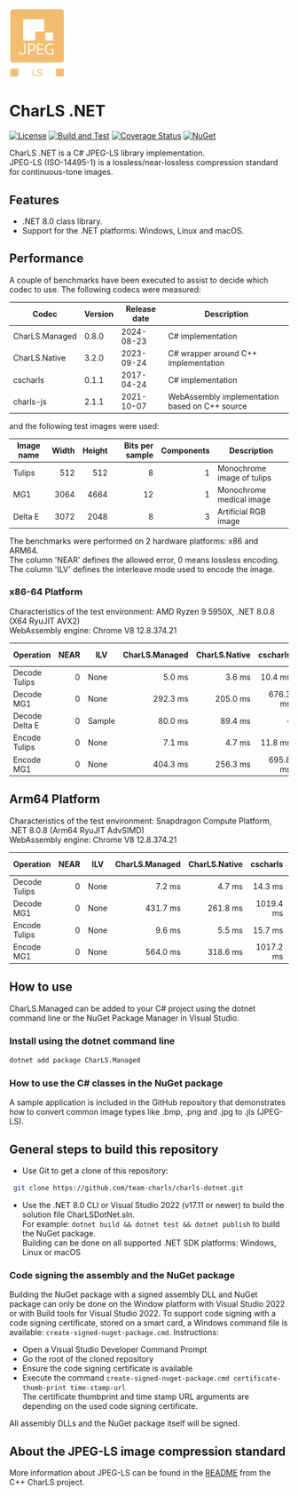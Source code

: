 <img src="docs/jpeg_ls_logo.png" alt="JPEG-LS Logo" width="100"/>

# CharLS .NET

[![License](https://img.shields.io/badge/License-BSD%203--Clause-blue.svg)](https://github.com/team-charls/charls-dotnet/blob/main/LICENSE.md)
[![Build and Test](https://github.com/team-charls/charls-dotnet/actions/workflows/dotnet.yml/badge.svg)](https://github.com/team-charls/charls-dotnet/actions/workflows/dotnet.yml)
[![Coverage Status](https://coveralls.io/repos/github/team-charls/charls-dotnet/badge.svg)](https://coveralls.io/github/team-charls/charls-dotnet)
[![NuGet](https://img.shields.io/nuget/v/CharLS.Managed.svg)](https://www.nuget.org/packages/CharLS.Managed)

CharLS .NET is a C# JPEG-LS library implementation.  
JPEG-LS (ISO-14495-1) is a lossless/near-lossless compression standard for continuous-tone images.

## Features

* .NET 8.0 class library.
* Support for the .NET platforms: Windows, Linux and macOS.

## Performance

A couple of benchmarks have been executed to assist to decide which codec to use.
The following codecs were measured:

|Codec         |Version|Release date|Description|
|------------  |-------|------------|----------------------------------------------|
|CharLS.Managed| 0.8.0 |2024-08-23  |C# implementation                             |
|CharLS.Native | 3.2.0 |2023-09-24  |C# wrapper around C++ implementation          |
|cscharls      | 0.1.1 |2017-04-24  |C# implementation                             |
|charls-js     | 2.1.1 |2021-10-07  |WebAssembly implementation based on C++ source|

and the following test images were used:

|Image name    |Width  |Height|Bits per sample|Components|Description               |
|------------  |------:|-----:|--------------:|---------:|--------------------------|
|Tulips        |    512|   512|              8|         1|Monochrome image of tulips|
|MG1           |   3064|  4664|             12|         1|Monochrome medical image  |
|Delta E       |   3072|  2048|              8|         3|Artificial RGB image      |

The benchmarks were performed on 2 hardware platforms: x86 and ARM64.  
The column 'NEAR' defines the allowed error, 0 means lossless encoding.  
The column 'ILV' defines the interleave mode used to encode the image.

### x86-64 Platform

Characteristics of the test environment: AMD Ryzen 9 5950X, .NET 8.0.8 (X64 RyuJIT AVX2)  
WebAssembly engine: Chrome V8 12.8.374.21

|Operation      |NEAR|ILV   |CharLS.Managed|CharLS.Native|cscharls |charls-js|
|---------------|---:|------|-------------:|------------:|--------:|--------:|
|Decode Tulips  |   0|None  |        5.0 ms|       3.6 ms|  10.4 ms|   5.6 ms|
|Decode MG1     |   0|None  |      292.3 ms|     205.0 ms| 676.3 ms| 335.2 ms|
|Decode Delta E |   0|Sample|       80.0 ms|      89.4 ms|        -|  89.5 ms|
|Encode Tulips  |   0|None  |        7.1 ms|       4.7 ms|  11.8 ms|        -|
|Encode MG1     |   0|None  |      404.3 ms|     256.3 ms| 695.8 ms|        -|

## Arm64 Platform

Characteristics of the test environment: Snapdragon Compute Platform, .NET 8.0.8 (Arm64 RyuJIT AdvSIMD)  
WebAssembly engine: Chrome V8 12.8.374.21

|Operation      |NEAR|ILV   |CharLS.Managed|CharLS.Native|cscharls |charls-js|
|---------------|---:|------|-------------:|------------:|--------:|--------:|
|Decode Tulips  |   0|None  |        7.2 ms|       4.7 ms|  14.3 ms|  10.5 ms|
|Decode MG1     |   0|None  |      431.7 ms|     261.8 ms|1019.4 ms| 542.1 ms|
|Encode Tulips  |   0|None  |        9.6 ms|       5.5 ms|  15.7 ms|        -|
|Encode MG1     |   0|None  |      564.0 ms|     318.6 ms|1017.2 ms|        -|

## How to use

CharLS.Managed can be added to your C# project using the dotnet command line or the NuGet Package Manager in Visual Studio.

### Install using the dotnet command line

```bash
dotnet add package CharLS.Managed
```

### How to use the C# classes in the NuGet package

A sample application is included in the GitHub repository that demonstrates how to convert common image types like .bmp, .png and .jpg to .jls (JPEG-LS).

## General steps to build this repository

* Use Git to get a clone of this repository:  

```bash
 git clone https://github.com/team-charls/charls-dotnet.git
```

* Use the .NET 8.0 CLI or Visual Studio 2022 (v17.11 or newer) to build the solution file CharLSDotNet.sln.  
 For example: `dotnet build && dotnet test && dotnet publish` to build the NuGet package.  
 Building can be done on all supported .NET SDK platforms: Windows, Linux or macOS

### Code signing the assembly and the NuGet package

Building the NuGet package with a signed assembly DLL and NuGet package can only be done
on the Window platform with Visual Studio 2022 or with Build tools for Visual Studio 2022.
To support code signing with a code signing certificate, stored on a smart card, a
Windows command file is available: `create-signed-nuget-package.cmd`.
Instructions:

* Open a Visual Studio Developer Command Prompt
* Go the root of the cloned repository
* Ensure the code signing certificate is available
* Execute the command `create-signed-nuget-package.cmd certificate-thumb-print time-stamp-url`  
 The certificate thumbprint and time stamp URL arguments are depending on the used code signing certificate.

All assembly DLLs and the NuGet package itself will be signed.

## About the JPEG-LS image compression standard

More information about JPEG-LS can be found in the [README](https://github.com/team-charls/charls/blob/master/README.md)
from the C++ CharLS project.
